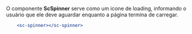 O componente **ScSpinner** serve como um icone de loading, informando o usuário que ele deve aguardar enquanto a página termina de carregar.

```jsx
    <sc-spinner></sc-spinner>
```